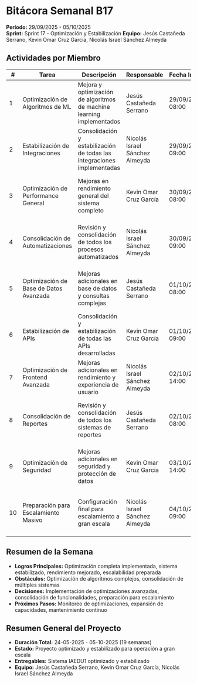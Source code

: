# Bitácora Semanal B17
**Período:** 29/09/2025 - 05/10/2025  
**Sprint:** Sprint 17 - Optimización y Estabilización
**Equipo:** Jesús Castañeda Serrano, Kevin Omar Cruz García, Nicolás Israel Sánchez Almeyda

## Actividades por Miembro

| # | Tarea | Descripción | Responsable | Fecha Inicio | Fecha Fin | Evidencias | Observaciones |
|---|-------|-------------|-------------|--------------|-----------|------------|---------------|
| 1 | Optimización de Algoritmos de ML | Mejora y optimización de algoritmos de machine learning implementados | Jesús Castañeda Serrano | 29/09/2025 08:00 | 05/10/2025 17:00 | algoritmos optimizados, precisión mejorada, rendimiento aumentado | Algoritmos ML optimizados y estables |
| 2 | Estabilización de Integraciones | Consolidación y estabilización de todas las integraciones implementadas | Nicolás Israel Sánchez Almeyda | 29/09/2025 09:00 | 05/10/2025 16:00 | integraciones estables, errores corregidos, documentación actualizada | Integraciones consolidadas y estables |
| 3 | Optimización de Performance General | Mejoras en rendimiento general del sistema completo | Kevin Omar Cruz García | 30/09/2025 08:00 | 04/10/2025 15:00 | performance optimizada, métricas mejoradas, análisis de rendimiento | Rendimiento general optimizado |
| 4 | Consolidación de Automatizaciones | Revisión y consolidación de todos los procesos automatizados | Nicolás Israel Sánchez Almeyda | 30/09/2025 09:00 | 03/10/2025 14:00 | automatizaciones consolidadas, flujos optimizados, documentación completa | Automatizaciones estables y eficientes |
| 5 | Optimización de Base de Datos Avanzada | Mejoras adicionales en base de datos y consultas complejas | Jesús Castañeda Serrano | 01/10/2025 08:00 | 05/10/2025 17:00 | base de datos optimizada, consultas mejoradas, índices optimizados | Base de datos altamente optimizada |
| 6 | Estabilización de APIs | Consolidación y estabilización de todas las APIs desarrolladas | Kevin Omar Cruz García | 01/10/2025 09:00 | 04/10/2025 18:00 | APIs estables, documentación completa, pruebas exhaustivas | APIs consolidadas y estables |
| 7 | Optimización de Frontend Avanzada | Mejoras adicionales en rendimiento y experiencia de usuario | Nicolás Israel Sánchez Almeyda | 02/10/2025 14:00 | 05/10/2025 16:00 | frontend optimizado, UX mejorada, pruebas de usabilidad | Frontend altamente optimizado |
| 8 | Consolidación de Reportes | Revisión y consolidación de todos los sistemas de reportes | Jesús Castañeda Serrano | 02/10/2025 08:00 | 04/10/2025 18:00 | reportes consolidados, plantillas optimizadas, exportación mejorada | Sistema de reportes consolidado |
| 9 | Optimización de Seguridad | Mejoras adicionales en seguridad y protección de datos | Kevin Omar Cruz García | 03/10/2025 14:00 | 05/10/2025 19:00 | seguridad mejorada, auditoría completada, certificaciones validadas | Seguridad optimizada y validada |
| 10 | Preparación para Escalamiento Masivo | Configuración final para escalamiento a gran escala | Nicolás Israel Sánchez Almeyda | 04/10/2025 09:00 | 05/10/2025 17:00 | escalamiento configurado, capacidad aumentada, documentación técnica | Sistema preparado para escalamiento masivo |

## Resumen de la Semana
- **Logros Principales:** Optimización completa implementada, sistema estabilizado, rendimiento mejorado, escalabilidad preparada
- **Obstáculos:** Optimización de algoritmos complejos, consolidación de múltiples sistemas
- **Decisiones:** Implementación de optimizaciones avanzadas, consolidación de funcionalidades, preparación para escalamiento
- **Próximos Pasos:** Monitoreo de optimizaciones, expansión de capacidades, mantenimiento continuo

## Resumen General del Proyecto
- **Duración Total:** 24-05-2025 - 05-10-2025 (19 semanas)
- **Estado:** Proyecto optimizado y estabilizado para operación a gran escala
- **Entregables:** Sistema IAEDU1 optimizado y estabilizado
- **Equipo:** Jesús Castañeda Serrano, Kevin Omar Cruz García, Nicolás Israel Sánchez Almeyda


